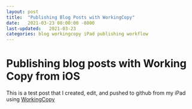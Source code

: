 ```yaml
---
layout: post
title:  "Publishing Blog Posts with WorkingCopy"
date:   2021-03-23 08:00:00 -0800
last-updated:   2021-03-23
categories: blog workingcopy iPad publishing workflow
---
```


# Publishing blog posts with Working Copy from iOS

This is a test post that I created, edit, and pushed to github from my iPad using [WorkingCopy](https://workingcopyapp.com)

